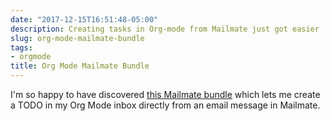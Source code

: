 ```yaml
---
date: "2017-12-15T16:51:48-05:00"
description: Creating tasks in Org-mode from Mailmate just got easier
slug: org-mode-mailmate-bundle
tags:
- orgmode
title: Org Mode Mailmate Bundle
---
```


I'm so happy to have discovered [this Mailmate bundle](https://github.com/mailmate/org-mode.mmbundle) which lets me create a TODO in my Org Mode inbox directly from an email message in Mailmate.

